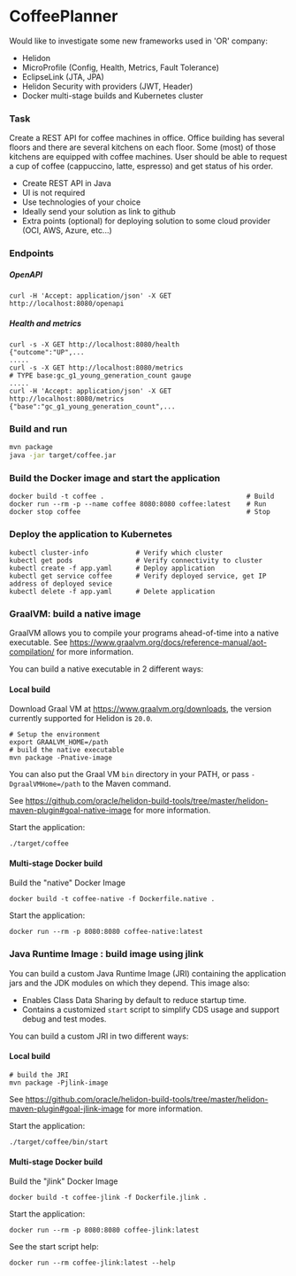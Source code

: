 # CoffeePlanner

Would like to investigate some new frameworks used in 'OR' company:
* Helidon
* MicroProfile (Config, Health, Metrics, Fault Tolerance)
* EclipseLink (JTA, JPA)
* Helidon Security with providers (JWT, Header) 
* Docker multi-stage builds and Kubernetes cluster

### Task 

Create a REST API for coffee machines in office. 
Office building has several floors and there are several kitchens on each floor. 
Some (most) of those kitchens are equipped with coffee machines. 
User should be able to request a cup of coffee (cappuccino, latte, espresso) and get status of his order.

* Create REST API in Java
* UI is not required
* Use technologies of your choice
* Ideally send your solution as link to github
* Extra points (optional) for deploying solution to some cloud provider (OCI, AWS, Azure, etc...)

### Endpoints

##### OpenAPI

```
curl -H 'Accept: application/json' -X GET http://localhost:8080/openapi
```

##### Health and metrics

```
curl -s -X GET http://localhost:8080/health
{"outcome":"UP",...
.....
curl -s -X GET http://localhost:8080/metrics
# TYPE base:gc_g1_young_generation_count gauge
.....
curl -H 'Accept: application/json' -X GET http://localhost:8080/metrics
{"base":"gc_g1_young_generation_count",...
```


### Build and run

```bash
mvn package
java -jar target/coffee.jar
```

### Build the Docker image and start the application

```
docker build -t coffee .                                    # Build
docker run --rm -p --name coffee 8080:8080 coffee:latest    # Run
docker stop coffee                                          # Stop
```

### Deploy the application to Kubernetes

```
kubectl cluster-info            # Verify which cluster
kubectl get pods                # Verify connectivity to cluster
kubectl create -f app.yaml      # Deploy application
kubectl get service coffee      # Verify deployed service, get IP address of deployed sevice
kubectl delete -f app.yaml      # Delete application
```

### GraalVM: build a native image

GraalVM allows you to compile your programs ahead-of-time into a native
 executable. See https://www.graalvm.org/docs/reference-manual/aot-compilation/
 for more information.

You can build a native executable in 2 different ways:

#### Local build

Download Graal VM at https://www.graalvm.org/downloads, the version
 currently supported for Helidon is `20.0`.

```
# Setup the environment
export GRAALVM_HOME=/path
# build the native executable
mvn package -Pnative-image
```

You can also put the Graal VM `bin` directory in your PATH, or pass
 `-DgraalVMHome=/path` to the Maven command.

See https://github.com/oracle/helidon-build-tools/tree/master/helidon-maven-plugin#goal-native-image
 for more information.

Start the application:

```
./target/coffee
```

#### Multi-stage Docker build

Build the "native" Docker Image

```
docker build -t coffee-native -f Dockerfile.native .
```

Start the application:

```
docker run --rm -p 8080:8080 coffee-native:latest
```


### Java Runtime Image : build image using jlink

You can build a custom Java Runtime Image (JRI) containing the application jars and the JDK modules 
on which they depend. This image also:

* Enables Class Data Sharing by default to reduce startup time. 
* Contains a customized `start` script to simplify CDS usage and support debug and test modes. 
 
You can build a custom JRI in two different ways:

#### Local build

```
# build the JRI
mvn package -Pjlink-image
```

See https://github.com/oracle/helidon-build-tools/tree/master/helidon-maven-plugin#goal-jlink-image
 for more information.

Start the application:

```
./target/coffee/bin/start
```

#### Multi-stage Docker build

Build the "jlink" Docker Image

```
docker build -t coffee-jlink -f Dockerfile.jlink .
```

Start the application:

```
docker run --rm -p 8080:8080 coffee-jlink:latest
```

See the start script help:

```
docker run --rm coffee-jlink:latest --help
```